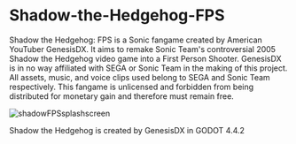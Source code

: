 # Shadow-the-Hedgehog-FPS
Shadow the Hedgehog: FPS is a Sonic fangame created by American YouTuber GenesisDX. It aims to remake Sonic Team's controversial 2005 Shadow the Hedgehog video game into a First Person Shooter. GenesisDX is in no way affiliated with SEGA or Sonic Team in the making of this project. All assets, music, and voice clips used belong to SEGA and Sonic Team respectively. This fangame is unlicensed and forbidden from being distributed for monetary gain and therefore must remain free.

![shadowFPSsplashscreen](https://github.com/user-attachments/assets/c6abfafc-e641-4bc8-a106-4b2b1a98bb9c)

Shadow the Hedgehog is created by GenesisDX in GODOT 4.4.2
